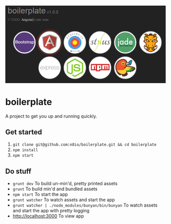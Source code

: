 ![boilerplate](/boilerplate.png?raw=true "boilerplate")

# boilerplate
A project to get you up and running quickly.

## Get started
1. `git clone git@github.com:n8io/boilerplate.git && cd boilerplate`
2. `npm install`
3. `npm start`

## Do stuff
* `grunt dev` To build un-min'd, pretty printed assets
* `grunt` To build min'd and bundled assets
* `npm start` To start the app
* `grunt watcher` To watch assets and start the app
* `grunt watcher | ./node_modules/bunyan/bin/bunyan` To watch assets and start the app with pretty logging
* [http://localhost:3000](http://localhost:3000) To view app
